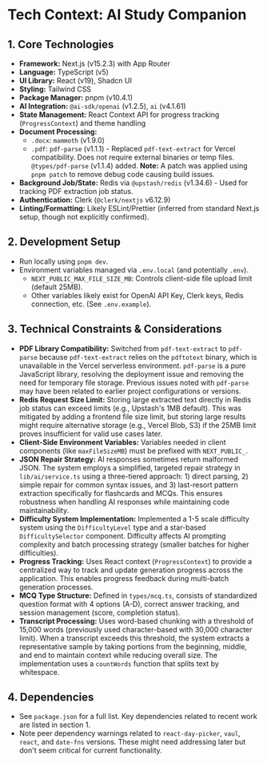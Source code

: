 # Tech Context: AI Study Companion

## 1. Core Technologies

-   **Framework:** Next.js (v15.2.3) with App Router
-   **Language:** TypeScript (v5)
-   **UI Library:** React (v19), Shadcn UI
-   **Styling:** Tailwind CSS
-   **Package Manager:** pnpm (v10.4.1)
-   **AI Integration:** `@ai-sdk/openai` (v1.2.5), `ai` (v4.1.61)
-   **State Management:** React Context API for progress tracking (`ProgressContext`) and theme handling
-   **Document Processing:**
    -   `.docx`: `mammoth` (v1.9.0)
    -   `.pdf`: `pdf-parse` (v1.1.1) - Replaced `pdf-text-extract` for Vercel compatibility. Does not require external binaries or temp files. `@types/pdf-parse` (v1.1.4) added. **Note:** A patch was applied using `pnpm patch` to remove debug code causing build issues.
-   **Background Job/State:** Redis via `@upstash/redis` (v1.34.6) - Used for tracking PDF extraction job status.
-   **Authentication:** Clerk (`@clerk/nextjs` v6.12.9)
-   **Linting/Formatting:** Likely ESLint/Prettier (inferred from standard Next.js setup, though not explicitly confirmed).

## 2. Development Setup

-   Run locally using `pnpm dev`.
-   Environment variables managed via `.env.local` (and potentially `.env`).
    -   `NEXT_PUBLIC_MAX_FILE_SIZE_MB`: Controls client-side file upload limit (default 25MB).
    -   Other variables likely exist for OpenAI API Key, Clerk keys, Redis connection, etc. (See `.env.example`).

## 3. Technical Constraints & Considerations

-   **PDF Library Compatibility:** Switched from `pdf-text-extract` to `pdf-parse` because `pdf-text-extract` relies on the `pdftotext` binary, which is unavailable in the Vercel serverless environment. `pdf-parse` is a pure JavaScript library, resolving the deployment issue and removing the need for temporary file storage. Previous issues noted with `pdf-parse` may have been related to earlier project configurations or versions.
-   **Redis Request Size Limit:** Storing large extracted text directly in Redis job status can exceed limits (e.g., Upstash's 1MB default). This was mitigated by adding a frontend file size limit, but storing large results might require alternative storage (e.g., Vercel Blob, S3) if the 25MB limit proves insufficient for valid use cases later.
-   **Client-Side Environment Variables:** Variables needed in client components (like `maxFileSizeMB`) must be prefixed with `NEXT_PUBLIC_`.
-   **JSON Repair Strategy:** AI responses sometimes return malformed JSON. The system employs a simplified, targeted repair strategy in `lib/ai/service.ts` using a three-tiered approach: 1) direct parsing, 2) simple repair for common syntax issues, and 3) last-resort pattern extraction specifically for flashcards and MCQs. This ensures robustness when handling AI responses while maintaining code maintainability.
-   **Difficulty System Implementation:** Implemented a 1-5 scale difficulty system using the `DifficultyLevel` type and a star-based `DifficultySelector` component. Difficulty affects AI prompting complexity and batch processing strategy (smaller batches for higher difficulties).
-   **Progress Tracking:** Uses React context (`ProgressContext`) to provide a centralized way to track and update generation progress across the application. This enables progress feedback during multi-batch generation processes.
-   **MCQ Type Structure:** Defined in `types/mcq.ts`, consists of standardized question format with 4 options (A-D), correct answer tracking, and session management (score, completion status).
-   **Transcript Processing:** Uses word-based chunking with a threshold of 15,000 words (previously used character-based with 30,000 character limit). When a transcript exceeds this threshold, the system extracts a representative sample by taking portions from the beginning, middle, and end to maintain context while reducing overall size. The implementation uses a `countWords` function that splits text by whitespace.

## 4. Dependencies

-   See `package.json` for a full list. Key dependencies related to recent work are listed in section 1.
-   Note peer dependency warnings related to `react-day-picker`, `vaul`, `react`, and `date-fns` versions. These might need addressing later but don't seem critical for current functionality.
